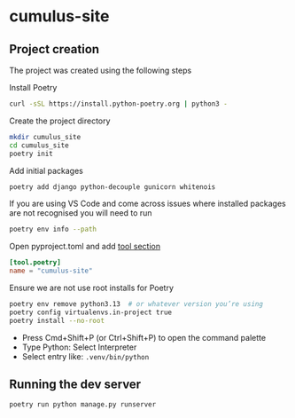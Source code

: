 # cumulus-site

## Project creation

The project was created using the following steps

Install Poetry

```bash
curl -sSL https://install.python-poetry.org | python3 -
```

Create the project directory

```bash
mkdir cumulus_site
cd cumulus_site
poetry init
```

Add initial packages

```bash
poetry add django python-decouple gunicorn whitenois
```

If you are using VS Code and come across issues where installed packages are not recognised you will need to run

```bash
poetry env info --path
```

Open pyproject.toml and add [tool section](https://python-poetry.org/docs/pyproject/#the-toolpoetry-section)

```toml
[tool.poetry]
name = "cumulus-site"
```

Ensure we are not use root installs for Poetry

```bash
poetry env remove python3.13  # or whatever version you’re using
poetry config virtualenvs.in-project true
poetry install --no-root
```

- Press Cmd+Shift+P (or Ctrl+Shift+P) to open the command palette
- Type Python: Select Interpreter
- Select entry like: `.venv/bin/python`

## Running the dev server

```bash
poetry run python manage.py runserver
```
